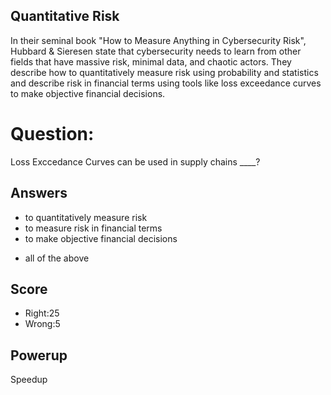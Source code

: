 ## Quantitative Risk
In their seminal book
"How to Measure Anything in Cybersecurity Risk",
Hubbard & Sieresen state that cybersecurity needs
to learn from other fields that
have massive risk, minimal data, and chaotic actors.
They describe how to
quantitatively measure risk using
probability and statistics and describe risk
in financial terms using tools like
loss exceedance curves
to make objective financial decisions.


# Question:
Loss Exccedance Curves can be used in supply chains ____?

## Answers
- to quantitatively measure risk
- to measure risk in financial terms
- to make objective financial decisions
* all of the above

## Score
- Right:25
- Wrong:5

## Powerup
Speedup
